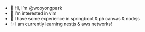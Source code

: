 - 👋 Hi, I’m @wooyongpark
- 👀 I’m interested in vim
- 🌱 I have some experience in springboot & p5 canvas & nodejs
- ✨ I am currently learning nestjs & aws networks!

<!---
wooyongpark/wooyongpark is a ✨ special ✨ repository because its `README.md` (this file) appears on your GitHub profile.
You can click the Preview link to take a look at your changes.
--->

